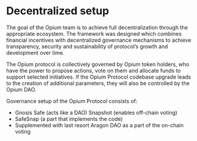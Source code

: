 # Decentralized setup

The goal of the Opium team is to achieve full decentralization through the appropriate ecosystem. The framework was designed which combines financial incentives with decentralized governance mechanisms to achieve transparency, security and sustainability of protocol’s growth and development over time.

The Opium protocol is collectively governed by Opium token holders, who have the power to propose actions, vote on them and allocate funds to support selected initiatives. If the Opium Protocol codebase upgrade leads to the creation of additional parameters, they will also be controlled by the Opium DAO.

Governance setup of the Opium Protocol consists of:&#x20;

* Gnosis Safe (acts like a DAO) Snapshot (enables off-chain voting)&#x20;
* SafeSnap (a part that implements the code)&#x20;
* Supplemented with last resort Aragon DAO as a part of the on-chain voting
